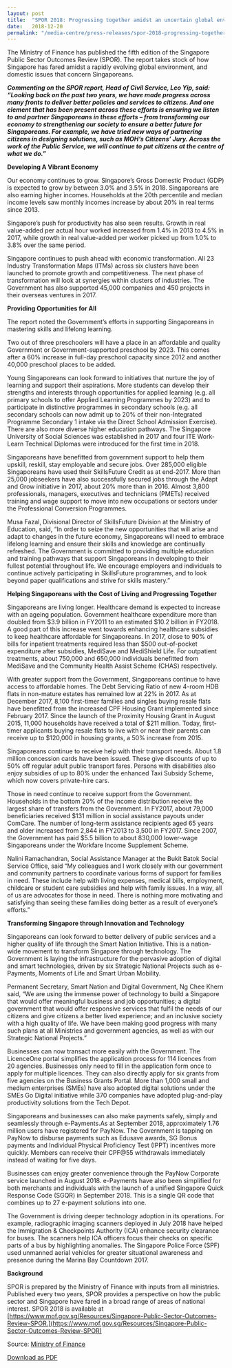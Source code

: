 ```yaml
---
layout: post
title:  "SPOR 2018: Progressing together amidst an uncertain global environment"
date:   2018-12-20
permalink: "/media-centre/press-releases/spor-2018-progressing-together-amidst-an-uncertain-global-environment"
---
```


The Ministry of Finance has published the fifth edition of the Singapore Public Sector Outcomes Review (SPOR). The report takes stock of how Singapore has fared amidst a rapidly evolving global environment, and domestic issues that concern Singaporeans.

_**Commenting on the SPOR report, Head of Civil Service, Leo Yip, said: “Looking back on the past two years, we have made progress across many fronts to deliver better policies and services to citizens. And one element that has been present across these efforts is ensuring we listen to and partner Singaporeans in these efforts – from transforming our economy to strengthening our society to ensure a better future for Singaporeans. For example, we have tried new ways of partnering citizens in designing solutions, such as MOH’s Citizens’ Jury. Across the work of the Public Service, we will continue to put citizens at the centre of what we do.”**_

**Developing A Vibrant Economy**

Our economy continues to grow. Singapore’s Gross Domestic Product (GDP) is expected to grow by between 3.0% and 3.5% in 2018. Singaporeans are also earning higher incomes. Households at the 20th percentile and median income levels saw monthly incomes increase by about 20% in real terms since 2013.

Singapore’s push for productivity has also seen results. Growth in real value-added per actual hour worked increased from 1.4% in 2013 to 4.5% in 2017, while growth in real value-added per worker picked up from 1.0% to 3.8% over the same period.

Singapore continues to push ahead with economic transformation. All 23 Industry Transformation Maps (ITMs) across six clusters have been launched to promote growth and competitiveness. The next phase of transformation will look at synergies within clusters of industries. The Government has also supported 45,000 companies and 450 projects in their overseas ventures in 2017.

**Providing Opportunities for All**

The report noted the Government’s efforts in supporting Singaporeans in mastering skills and lifelong learning.

Two out of three preschoolers will have a place in an affordable and quality Government or Government-supported preschool by 2023. This comes after a 60% increase in full-day preschool capacity since 2012 and another 40,000 preschool places to be added.

Young Singaporeans can look forward to initiatives that nurture the joy of learning and support their aspirations. More students can develop their strengths and interests through opportunities for applied learning (e.g. all primary schools to offer Applied Learning Programmes by 2023) and to participate in distinctive programmes in secondary schools (e.g. all secondary schools can now admit up to 20% of their non-Integrated Programme Secondary 1 intake via the Direct School Admission Exercise). There are also more diverse higher education pathways. The Singapore University of Social Sciences was established in 2017 and four ITE Work-Learn Technical Diplomas were introduced for the first time in 2018.

Singaporeans have benefitted from government support to help them upskill, reskill, stay employable and secure jobs. Over 285,000 eligible Singaporeans have used their SkillsFuture Credit as at end-2017. More than 25,000 jobseekers have also successfully secured jobs through the Adapt and Grow initiative in 2017, about 20% more than in 2016. Almost 3,800 professionals, managers, executives and technicians (PMETs) received training and wage support to move into new occupations or sectors under the Professional Conversion Programmes.

Musa Fazal, Divisional Director of SkillsFuture Division at the Ministry of Education, said, “In order to seize the new opportunities that will arise and adapt to changes in the future economy, Singaporeans will need to embrace lifelong learning and ensure their skills and knowledge are continually refreshed. The Government is committed to providing multiple education and training pathways that support Singaporeans in developing to their fullest potential throughout life. We encourage employers and individuals to continue actively participating in SkillsFuture programmes, and to look beyond paper qualifications and strive for skills mastery.”

**Helping Singaporeans with the Cost of Living and Progressing Together**

Singaporeans are living longer. Healthcare demand is expected to increase with an ageing population. Government healthcare expenditure more than doubled from $3.9 billion in FY2011 to an estimated $10.2 billion in FY2018. A good part of this increase went towards enhancing healthcare subsidies to keep healthcare affordable for Singaporeans. In 2017, close to 90% of bills for inpatient treatments required less than $500 out-of-pocket expenditure after subsidies, MediSave and MediShield Life. For outpatient treatments, about 750,000 and 650,000 individuals benefitted from MediSave and the Community Health Assist Scheme (CHAS) respectively.

With greater support from the Government, Singaporeans continue to have access to affordable homes. The Debt Servicing Ratio of new 4-room HDB flats in non-mature estates has remained low at 22% in 2017. As at December 2017, 8,100 first-timer families and singles buying resale flats have benefitted from the increased CPF Housing Grant implemented since February 2017. Since the launch of the Proximity Housing Grant in August 2015, 11,000 households have received a total of $211 million. Today, first-timer applicants buying resale flats to live with or near their parents can receive up to $120,000 in housing grants, a 50% increase from 2015.

Singaporeans continue to receive help with their transport needs. About 1.8 million concession cards have been issued. These give discounts of up to 50% off regular adult public transport fares. Persons with disabilities also enjoy subsidies of up to 80% under the enhanced Taxi Subsidy Scheme, which now covers private-hire cars.

Those in need continue to receive support from the Government. Households in the bottom 20% of the income distribution receive the largest share of transfers from the Government. In FY2017, about 79,000 beneficiaries received $131 million in social assistance payouts under ComCare. The number of long-term assistance recipients aged 65 years and older increased from 2,844 in FY2013 to 3,500 in FY2017. Since 2007, the Government has paid $5.5 billion to about 830,000 lower-wage Singaporeans under the Workfare Income Supplement Scheme.

Nalini Ramachandran, Social Assistance Manager at the Bukit Batok Social Service Office, said “My colleagues and I work closely with our government and community partners to coordinate various forms of support for families in need. These include help with living expenses, medical bills, employment, childcare or student care subsidies and help with family issues. In a way, all of us are advocates for those in need. There is nothing more motivating and satisfying than seeing these families doing better as a result of everyone’s efforts.”

**Transforming Singapore through Innovation and Technology**

Singaporeans can look forward to better delivery of public services and a higher quality of life through the Smart Nation Initiative. This is a nation-wide movement to transform Singapore through technology. The Government is laying the infrastructure for the pervasive adoption of digital and smart technologies, driven by six Strategic National Projects such as e-Payments, Moments of Life and Smart Urban Mobility.

Permanent Secretary, Smart Nation and Digital Government, Ng Chee Khern said, “We are using the immense power of technology to build a Singapore that would offer meaningful business and job opportunities; a digital government that would offer responsive services that fulfil the needs of our citizens and give citizens a better lived experience; and an inclusive society with a high quality of life. We have been making good progress with many such plans at all Ministries and government agencies, as well as with our Strategic National Projects.”

Businesses can now transact more easily with the Government. The LicenceOne portal simplifies the application process for 114 licences from 20 agencies. Businesses only need to fill in the application form once to apply for multiple licences. They can also directly apply for six grants from five agencies on the Business Grants Portal. More than 1,000 small and medium enterprises (SMEs) have also adopted digital solutions under the SMEs Go Digital initiative while 370 companies have adopted plug-and-play productivity solutions from the Tech Depot.

Singaporeans and businesses can also make payments safely, simply and seamlessly through e-Payments.As at September 2018, approximately 1.76 million users have registered for PayNow. The Government is tapping on PayNow to disburse payments such as Edusave awards, SG Bonus payments and Individual Physical Proficiency Test (IPPT) incentives more quickly. Members can receive their CPF@55 withdrawals immediately instead of waiting for five days.

Businesses can enjoy greater convenience through the PayNow Corporate service launched in August 2018. e-Payments have also been simplified for both merchants and individuals with the launch of a unified Singapore Quick Response Code (SGQR) in September 2018. This is a single QR code that combines up to 27 e-payment solutions into one.

The Government is driving deeper technology adoption in its operations. For example, radiographic imaging scanners deployed in July 2018 have helped the Immigration & Checkpoints Authority (ICA) enhance security clearance for buses. The scanners help ICA officers focus their checks on specific parts of a bus by highlighting anomalies. The Singapore Police Force (SPF) used unmanned aerial vehicles for greater situational awareness and presence during the Marina Bay Countdown 2017.

**Background**

SPOR is prepared by the Ministry of Finance with inputs from all ministries. Published every two years, SPOR provides a perspective on how the public sector and Singapore have fared in a broad range of areas of national interest. SPOR 2018 is available at [https://www.mof.gov.sg/Resources/Singapore-Public-Sector-Outcomes-Review-SPOR.](https://www.mof.gov.sg/Resources/Singapore-Public-Sector-Outcomes-Review-SPOR)

Source: [Ministry of Finance](https://www.mof.gov.sg/Newsroom/Press-Releases/spor-2018-progressing-together-amidst-an-uncertain-global-environment)

[Download as PDF](https://github.com/isomerpages/isomerpages-stratgroup/raw/master/images/Press%20Release%20images/PDFs/spor-2018-progressing-together-amidst-an-uncertain-global-environment.pdf)
